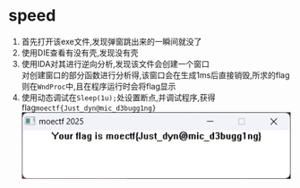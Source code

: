 # speed
1. 首先打开该exe文件,发现弹窗跳出来的一瞬间就没了
2. 使用DIE查看有没有壳,发现没有壳
3. 使用IDA对其进行逆向分析,发现该文件会创建一个窗口  
   对创建窗口的部分函数进行分析得,该窗口会在生成1ms后直接销毁,所求的flag则在`WndProc`中,且在程序运行时会将flag显示
4. 使用动态调试在`Sleep(1u);`处设置断点,并调试程序,获得flag`moectf{Just_dyn@mic_d3bugg1ng}`
   ![01](./picture/01.png)
